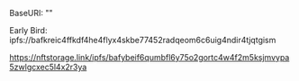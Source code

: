 

BaseURI: ""

Early Bird:  ipfs://bafkreic4ffkdf4he4flyx4skbe77452radqeom6c6uig4ndir4tjqtgism


https://nftstorage.link/ipfs/bafybeif6qumbfl6y75o2gortc4w4f2m5ksjmvypa5zwlgcxec5l4x2r3ya



